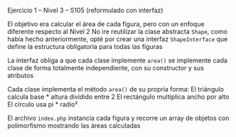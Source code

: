 Ejercicio 1 – Nivel 3 – S105 (reformulado con interfaz)

El objetivo era calcular el área de cada figura, pero con un enfoque diferente respecto
al Nivel 2 
No ire reutilizar la clase abstracta `Shape`, como había hecho anteriormente, opté por crear una interfaz `ShapeInterface` que define la estructura obligatoria para todas las figuras

La interfaz obliga a que cada clase implemente `area()` se implemente cada clase de forma totalmente independiente, con su constructor y sus atributos

Cada clase implementa el método `area()` de su propria forma:
El triángulo calcula base * altura dividido entre 2
El rectángulo multiplica ancho por alto
El círculo usa pi * radio²

El archivo `index.php` instancia cada figura y recorre un array de objetos con polimorfismo mostrando las áreas calculadas